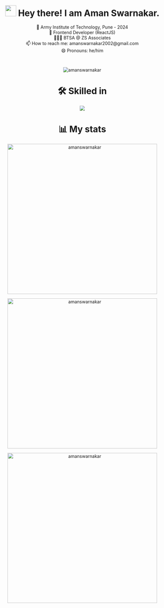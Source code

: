<h1 align="center"><img src="https://raw.githubusercontent.com/MartinHeinz/MartinHeinz/master/wave.gif" width="35px"> Hey there! I am Aman Swarnakar.</h1>

<p align="center">
🔭 Army Institute of Technology, Pune - 2024<br/>
🌱 Frontend Developer (ReactJS)<br/>
👨🏻‍💻 BTSA @ ZS Associates<br/>
📫 How to reach me: amanswarnakar2002@gmail.com<br/>
😄 Pronouns: he/him<br/>
</p>

<br/>
<p align="center"> <img src="https://komarev.com/ghpvc/?username=amanswarnakar&label=Profile%20views&color=0e75b6&style=flat" alt="amanswarnakar" /> </p>

<h1 align="center">🛠️ Skilled in</h1>
<p align="center"> 
<img src="https://skillicons.dev/icons?i=c,cpp,css,express,firebase,git,github,html,js,mongodb,nextjs,nodejs,postman,py,react,mysql,stackoverflow,tailwind,ts,vercel&perline=8&theme=dark" />
</p>

<h1 align="center">📊 My stats</h1> 
<p align="center"><img width="480px" src="https://github-readme-stats.vercel.app/api?username=amanswarnakar&theme=radical" alt="amanswarnakar" /></p>

<p align="center"><img width="480px" src="https://github-readme-stats.vercel.app/api/top-langs/?username=amanswarnakar&layout=donut&theme=radical" alt="amanswarnakar" /></p>

<p align="center"><img width="480px" src="https://github-readme-streak-stats.herokuapp.com/?user=amanswarnakar&theme=radical" alt="amanswarnakar" /></p>
